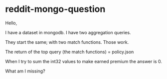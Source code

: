 # reddit-mongo-question

Hello,

I have a dataset in mongodb.
I have two aggregation queries.

They start the same; with two match functions.
Those work.

The return of the top query (the match functions) = policy.json

When I try to sum the int32 values to make earned premium the answer is 0.

What am I missing? 
